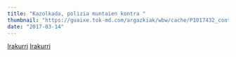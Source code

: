 ```yaml
---
title: "Kazolkada, polizia muntaien kontra "
thumbnail: "https://guaixe.tok-md.com/argazkiak/wbw/cache/P1017432_content.JPG"
date: "2017-03-14"
---
```

[Irakurri](https://guaixe.eus/altsasu/1489081627537-kazolkada-polizia-muntaien-kontra)
[Irakurri](https://guaixe.eus/altsasu/1489518817693-zarata-laugarren-preso-hilabetea-salatzeko)
